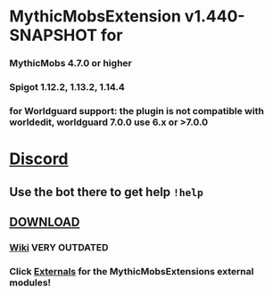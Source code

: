 # MythicMobsExtension v1.440-SNAPSHOT for 
### MythicMobs 4.7.0 or higher 
### Spigot 1.12.2, 1.13.2, 1.14.4
### for Worldguard support: the plugin is not compatible with worldedit, worldguard 7.0.0 use 6.x or >7.0.0


# [Discord](https://discord.gg/8EfDrnd) <br>
## Use the bot there to get help `!help` 


## [DOWNLOAD](https://github.com/BerndiVader/MythicMobsExtension/releases)<br>

### [Wiki](https://github.com/BerndiVader/MythicMobsExtension/wiki) VERY OUTDATED
### Click [Externals](https://github.com/BerndiVader/MMExternals) for the MythicMobsExtensions external modules!

